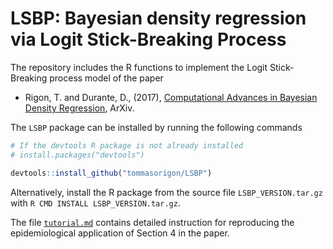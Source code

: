 # LSBP: Bayesian density regression via **L**ogit **S**tick-**B**reaking **P**rocess

The repository includes the R functions to implement the Logit Stick-Breaking process model of the paper

* Rigon, T. and Durante, D., (2017), [Computational Advances in Bayesian Density Regression](https://arxiv.org/abs/1701.02969), ArXiv.

The `LSBP` package can be installed by running the following commands

```R
# If the devtools R package is not already installed
# install.packages("devtools")

devtools::install_github("tommasorigon/LSBP")
```

Alternatively, install the R package from the source file `LSBP_VERSION.tar.gz` with `R CMD INSTALL LSBP_VERSION.tar.gz`. 

The file [`tutorial.md`](https://github.com/tommasorigon/LSBP/blob/master/Tutorial/tutorial.md) contains detailed instruction for reproducing the epidemiological application of Section 4 in the paper.